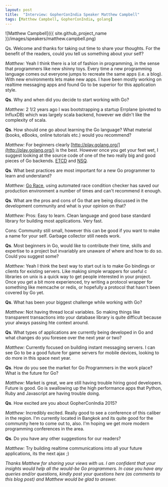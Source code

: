```yaml
---
layout: post
title:  "Interview: GopherConIndia Speaker Matthew Campbell"
tags: [Matthew Campbell, GopherConIndia, golang]
---
```


![Matthew Campbell]({{ site.github_project_name }}/images/speakers/matthew.campbell.png)

Qs. Welcome and thanks for taking out time to share your thoughts. For the benefit of the readers, could you tell us something about your self?

_Matthew:_ Yeah I think there is a lot of fashion in programming, in the sense that programmers like new shinny toys. Every time a new programming language comes out everyone jumps to recreate the same apps (i.e. a blog). With new environments lets make new apps. I have been mostly working on realtime messaging apps and found Go to be superior for this application style.

**Qs**. Why and when did you decide to start working with Go?

_Matthew:_ 2 1/2 years ago I was bootstrapping a startup Errplane (pivoted to InfluxDB) which was largely scala backend, however we didn't like the complexity of scala.

**Qs**. How should one go about learning the Go language? What material (books, eBooks, online tutorials etc.) would you recommend?

_Matthew:_ For beginners clearly [http://play.golang.org/](http://play.golang.org/) is the best. However once you get your feet wet, I suggest looking at the source code of one of the two really big and good pieces of Go backends. [ETCD](https://github.com/coreos/etcd) and [NSQ](https://github.com/bitly/nsq).

**Qs**. What best practices are most important for a new Go programmer to learn and understand?

_Matthew:_ [Go Race](http://blog.golang.org/race-detector), using automated race condition checker has saved our production environment a number of times and can't recommend it enough.

**Qs**. What are the pros and cons of Go that are being discussed in the development community and what is your opinion on that?

_Matthew:_ Pros: Easy to learn. Clean language and good base standard library for building most applications. Very fast.

Cons: Community still small, however this can be good if you want to make a name for your self. Garbage collector still needs work.

**Qs**. Most beginners in Go, would like to contribute their time, skills and expertise to a project but invariably are unaware of where and how to do so. Could you suggest some?

_Matthew:_ Yeah I think the best way to start out is to make Go bindings or clients for existing servers. Like making simple wrappers for useful c libraries on unix is a quick way to get people interested in your project. Once you get a bit more experienced, try writing a protocol wrapper for something like memcache or redis, or hopefully a protocol that hasn't been covered by Go yet.

**Qs**. What has been your biggest challenge while working with Go?

_Matthew:_ Not having thread local variables. So making things like transparent transactions into your database library is quite difficult because your always passing hte context around.

**Qs**. What types of applications are currently being developed in Go and what changes do you foresee over the next year or two?

_Matthew:_ Currently focused on building instant messaging servers. I can see Go to be a good future for game servers for mobile devices, looking to do more in this space next year.

**Qs**. How do you see the market for Go Programmers in the work place? What is the future for Go?

_Matthew:_ Market is great, we are still having trouble hiring good developers. Future is good. Go is swallowing up the high performance apps that Python, Ruby and Javascript are having trouble doing.

**Qs**. How excited are you about GopherConIndia 2015?

_Matthew:_ Incredibly excited. Really good to see a conference of this caliber in the region. I'm currently located in Bangkok and its quite good for the community here to come out to, also. I'm hoping we get more modern programming conferences in the area. 

**Qs**. Do you have any other suggestions for our readers?

_Matthew:_ Try building realtime communications into all your future applications, its the next ajax ;)

_Thanks Matthew for sharing your views with us. I am confident that your insights would help all the would-be Go programmers. In case you have any queries and/or questions, kindly post your questions here (as comments to this blog post) and Matthew would be glad to answer._
